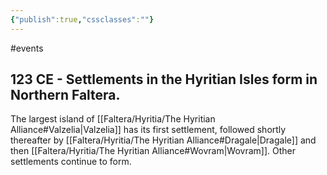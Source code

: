 ```yaml
---
{"publish":true,"cssclasses":""}
---
```




#events

## 123 CE - Settlements in the Hyritian Isles form in Northern Faltera.

The largest island of [[Faltera/Hyritia/The Hyritian Alliance#Valzelia\|Valzelia]] has its first settlement, followed shortly thereafter by [[Faltera/Hyritia/The Hyritian Alliance#Dragale\|Dragale]] and then [[Faltera/Hyritia/The Hyritian Alliance#Wovram\|Wovram]]. Other settlements continue to form.

